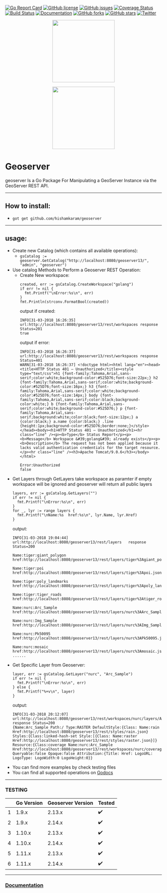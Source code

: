 [![Go Report Card](https://goreportcard.com/badge/github.com/hishamkaram/geoserver)](https://goreportcard.com/report/github.com/hishamkaram/geoserver)
[![GitHub license](https://img.shields.io/github/license/hishamkaram/geoserver.svg)](https://github.com/hishamkaram/geoserver/blob/master/LICENSE)
[![GitHub issues](https://img.shields.io/github/issues/hishamkaram/geoserver.svg)](https://github.com/hishamkaram/geoserver/issues)
[![Coverage Status](https://coveralls.io/repos/github/hishamkaram/geoserver/badge.svg?branch=master&service=github)](https://coveralls.io/github/hishamkaram/geoserver?branch=master&service=github)
[![Build Status](https://travis-ci.org/hishamkaram/geoserver.svg?branch=master)](https://travis-ci.org/hishamkaram/geoserver)
[![Documentation](https://godoc.org/github.com/hishamkaram/geoserver?status.svg)](https://godoc.org/github.com/hishamkaram/geoserver?)
[![GitHub forks](https://img.shields.io/github/forks/hishamkaram/geoserver.svg)](https://github.com/hishamkaram/geoserver/network)
[![GitHub stars](https://img.shields.io/github/stars/hishamkaram/geoserver.svg)](https://github.com/hishamkaram/geoserver/stargazers)
[![Twitter](https://img.shields.io/twitter/url/https/github.com/hishamkaram/geoserver/edit/master/README.md.svg?style=social)](https://twitter.com/intent/tweet?text=Wow:&url=https%3A%2F%2Fgithub.com%2Fhishamkaram%2Fgeoserver%2Fedit%2Fmaster%2FREADME.md)





<p align="center">
  <img src="https://i.imgur.com/bVuV5v6.png" width="200"/>
</p>
<p align="center">
  <img src="https://i.imgur.com/31CL1xg.png" width="200"/>
</p>

# Geoserver
geoserver Is a Go Package For Manipulating a GeoServer Instance via the GeoServer REST API. 

---
## How to install:
- `got get github.com/hishamkaram/geoserver`
---

## usage:
  - Create new Catalog (which contains all available operations):
      - `gsCatalog := geoserver.GetCatalog("http://localhost:8080/geoserver13/", "admin", "geoserver")`
  - Use catalog Methods to Perform a Geoserver REST Operation:
      - Create New workspace:
        ```
        created, err := gsCatalog.CreateWorkspace("golang")
        if err != nil {
          fmt.Printf("\nError:%s\n", err)
        }
        fmt.Println(strconv.FormatBool(created))
        ```
        output if created:
        ```
        INFO[31-03-2018 16:26:35] url:http://localhost:8080/geoserver13/rest/workspaces	response Status=201  
        true
        ```
        output if error:
        ```
        INFO[31-03-2018 16:26:37] url:http://localhost:8080/geoserver13/rest/workspaces	response Status=401  
        WARN[31-03-2018 16:26:37] <!doctype html><html lang="en"><head><title>HTTP Status 401 – Unauthorized</title><style type="text/css">h1 {font-family:Tahoma,Arial,sans-serif;color:white;background-color:#525D76;font-size:22px;} h2 {font-family:Tahoma,Arial,sans-serif;color:white;background-color:#525D76;font-size:16px;} h3 {font-family:Tahoma,Arial,sans-serif;color:white;background-color:#525D76;font-size:14px;} body {font-family:Tahoma,Arial,sans-serif;color:black;background-color:white;} b {font-family:Tahoma,Arial,sans-serif;color:white;background-color:#525D76;} p {font-family:Tahoma,Arial,sans-serif;background:white;color:black;font-size:12px;} a {color:black;} a.name {color:black;} .line {height:1px;background-color:#525D76;border:none;}</style></head><body><h1>HTTP Status 401 – Unauthorized</h1><hr class="line" /><p><b>Type</b> Status Report</p><p><b>Message</b> Workspace &#39;golang&#39; already exists</p><p><b>Description</b> The request has not been applied because it lacks valid authentication credentials for the target resource.</p><hr class="line" /><h3>Apache Tomcat/9.0.6</h3></body></html> 

        Error:Unauthorized
        false
        ```
  - Get Layers through GetLayers take workspace as paramter if empty workspace will be ignored and geoserver will return all public layers
      ```
      layers, err := gsCatalog.GetLayers("")
      if err != nil {
        fmt.Printf("\nError:%s\n", err)
      }
      for _, lyr := range layers {
        fmt.Printf("\nName:%s  href:%s\n", lyr.Name, lyr.Href)
      }
      ```
      output:
      ```
      INFO[31-03-2018 19:04:44] url:http://localhost:8080/geoserver13/rest/layers	response Status=200  

      Name:tiger:giant_polygon  href:http://localhost:8080/geoserver13/rest/layers/tiger%3Agiant_polygon.json

      Name:tiger:poi  href:http://localhost:8080/geoserver13/rest/layers/tiger%3Apoi.json

      Name:tiger:poly_landmarks  href:http://localhost:8080/geoserver13/rest/layers/tiger%3Apoly_landmarks.json

      Name:tiger:tiger_roads  href:http://localhost:8080/geoserver13/rest/layers/tiger%3Atiger_roads.json

      Name:nurc:Arc_Sample  href:http://localhost:8080/geoserver13/rest/layers/nurc%3AArc_Sample.json

      Name:nurc:Img_Sample  href:http://localhost:8080/geoserver13/rest/layers/nurc%3AImg_Sample.json

      Name:nurc:Pk50095  href:http://localhost:8080/geoserver13/rest/layers/nurc%3APk50095.json

      Name:nurc:mosaic  href:http://localhost:8080/geoserver13/rest/layers/nurc%3Amosaic.json
      ......
      ```
  - Get Specific Layer from Geoserver:
      ```
      layer, err := gsCatalog.GetLayer("nurc", "Arc_Sample")
      if err != nil {
        fmt.Printf("\nError:%s\n", err)
      } else {
        fmt.Printf("%+v\n", layer)
      }
       ```
       output:
       ```
      INFO[31-03-2018 20:12:07] url:http://localhost:8080/geoserver13/rest/workspaces/nurc/layers/Arc_Sample	response Status=200  
      {Name:Arc_Sample Path:/ Type:RASTER DefaultStyle:{Class: Name:rain Href:http://localhost:8080/geoserver13/rest/styles/rain.json} Styles:{Class:linked-hash-set Style:[{Class: Name:raster Href:http://localhost:8080/geoserver13/rest/styles/raster.json}]} Resource:{Class:coverage Name:nurc:Arc_Sample Href:http://localhost:8080/geoserver13/rest/workspaces/nurc/coveragestores/arcGridSample/coverages/Arc_Sample.json} Queryable:false Opaque:false Attribution:{Title: Href: LogoURL: LogoType: LogoWidth:0 LogoHeight:0}}
       ```
  - You can find more examples by check testing files
  - You can find all supported operations on [Godocs](https://godoc.org/github.com/hishamkaram/geoserver)
  ---

### TESTING
|   | Go Version | Geoserver Version | Tested             |
|---|------------|-------------------|--------------------|
| 1 | 1.9.x      | 2.13.x            | :heavy_check_mark: |
| 2 | 1.9.x      | 2.14.x            | :heavy_check_mark: |
| 3 | 1.10.x     | 2.13.x            | :heavy_check_mark: |
| 4 | 1.10.x     | 2.14.x            | :heavy_check_mark: |
| 5 | 1.11.x     | 2.13.x            | :heavy_check_mark: |
| 6 | 1.11.x     | 2.14.x            | :heavy_check_mark: |

___
### [Documentation](https://godoc.org/github.com/hishamkaram/geoserver)